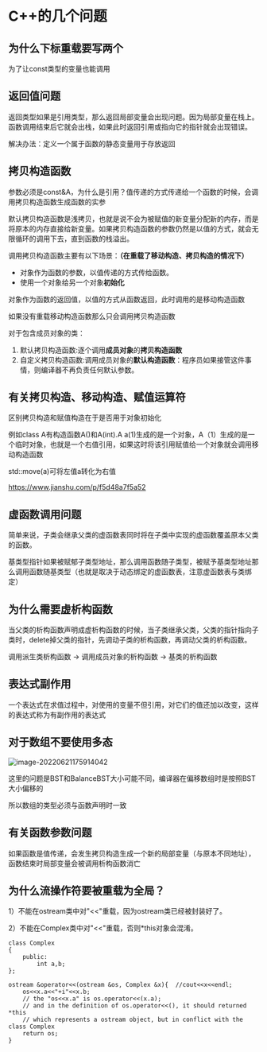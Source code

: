 # C++的几个问题

## 为什么下标重载要写两个

为了让const类型的变量也能调用

## 返回值问题

返回类型如果是引用类型，那么返回局部变量会出现问题。因为局部变量在栈上。函数调用结束后它就会出栈，如果此时返回引用或指向它的指针就会出现错误。

解决办法：定义一个属于函数的静态变量用于存放返回

## 拷贝构造函数

参数必须是const&A，为什么是引用？值传递的方式传递给一个函数的时候，会调用拷贝构造函数生成函数的实参

默认拷贝构造函数是浅拷贝，也就是说不会为被赋值的新变量分配新的内存，而是将原本的内存直接给新变量。如果拷贝构造函数的参数仍然是以值的方式，就会无限循环的调用下去，直到函数的栈溢出。

调用拷贝构造函数主要有以下场景：**（在重载了移动构造、拷贝构造的情况下）**

- 对象作为函数的参数，以值传递的方式传给函数。　
- 使用一个对象给另一个对象**初始化**

对象作为函数的返回值，以值的方式从函数返回，此时调用的是移动构造函数

如果没有重载移动构造函数那么只会调用拷贝构造函数

对于包含成员对象的类：

1. 默认拷贝构造函数:逐个调用**成员对象**的**拷贝构造函数**
2. 自定义拷贝构造函数:调用成员对象的**默认构造函数**：程序员如果接管这件事情，则编译器不再负责任何默认参数。

## 有关拷贝构造、移动构造、赋值运算符

区别拷贝构造和赋值构造在于是否用于对象初始化

例如class A有构造函数A()和A(int).A a(1)生成的是一个对象，A（1）生成的是一个临时对象，也就是一个右值引用，如果这时将该引用赋值给一个对象就会调用移动构造函数

std::move(a)可将左值a转化为右值

https://www.jianshu.com/p/f5d48a7f5a52

## 虚函数调用问题

简单来说，子类会继承父类的虚函数表同时将在子类中实现的虚函数覆盖原本父类的函数。

基类型指针如果被赋郁子类型地址，那么调用函数随子类型，被赋予基类型地址那么调用函数随基类型（也就是取决于动态绑定的虚函数表，注意虚函数表与类绑定）

## 为什么需要虚析构函数

当父类的析构函数声明成虚析构函数的时候，当子类继承父类，父类的指针指向子类时，delete掉父类的指针，先调动子类的析构函数，再调动父类的析构函数。

调用派生类析构函数 -> 调用成员对象的析构函数 -> 基类的析构函数

## 表达式副作用

一个表达式在求值过程中，对使用的变量不但引用，对它们的值还加以改变，这样的表达式称为有副作用的表达式

## 对于数组不要使用多态

![image-20220621175914042](C:\Users\dell\AppData\Roaming\Typora\typora-user-images\image-20220621175914042.png)

这里的问题是BST和BalanceBST大小可能不同，编译器在偏移数组时是按照BST大小偏移的

所以数组的类型必须与函数声明时一致

## 有关函数参数问题

如果函数是值传递，会发生拷贝构造生成一个新的局部变量（与原本不同地址），函数结束时局部变量会被调用析构函数消亡

## 为什么流操作符要被重载为全局？

1）不能在ostream类中对"<<"重载，因为ostream类已经被封装好了。

2）不能在Complex类中对"<<"重载，否则*this对象会混淆。 

```
class Complex
{
    public:
        int a,b;
};

ostream &operator<<(ostream &os, Complex &x){  //cout<<x<<endl;
    os<<x.a<<"+i"<<x.b;   
    // the "os<<x.a" is os.operator<<(x.a);
    // and in the definition of os.operator<<(), it should returned *this
    // which represents a ostream object, but in conflict with the class Complex
    return os;
}     
```